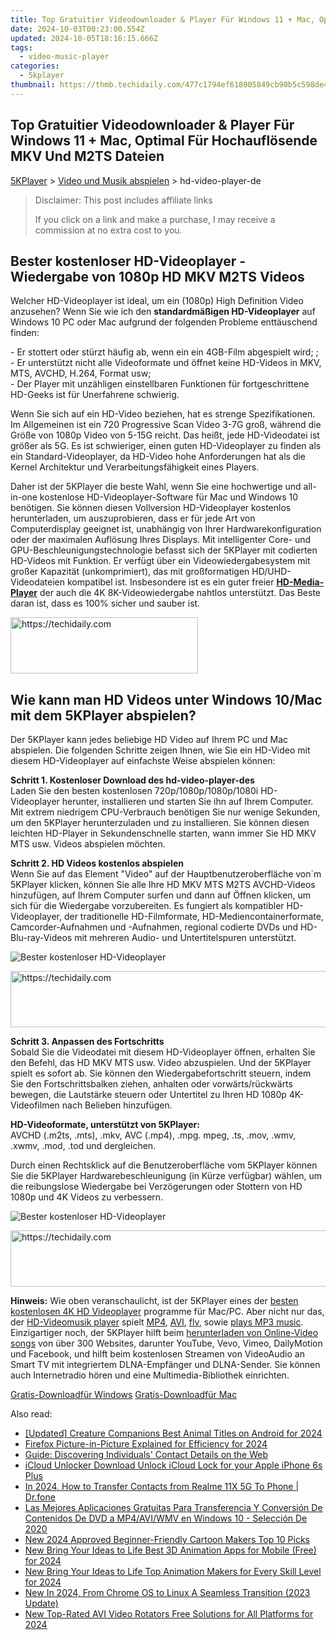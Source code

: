 ```yaml
---
title: Top Gratuitier Videodownloader & Player Für Windows 11 + Mac, Optimal Für Hochauflösende MKV Und M2TS Dateien
date: 2024-10-03T00:23:00.554Z
updated: 2024-10-05T18:16:15.666Z
tags:
  - video-music-player
categories:
  - 5kplayer
thumbnail: https://thmb.techidaily.com/477c1794ef618005849cb90b5c598de4a419e5c1f80c7ae4dc1f76086ad70935.jpg
---
```


## Top Gratuitier Videodownloader & Player Für Windows 11 + Mac, Optimal Für Hochauflösende MKV Und M2TS Dateien

[5KPlayer](https://tools.techidaily.com/5kplayer/products/) \> [Video und Musik abspielen](https://tools.techidaily.com/5kplayer/video-music-player/) \> hd-video-player-de

>  Disclaimer: This post includes affiliate links
>
>  If you click on a link and make a purchase, I may receive a commission at no extra cost to you.
>

## Bester kostenloser HD-Videoplayer - Wiedergabe von 1080p HD MKV M2TS Videos

Welcher HD-Videoplayer ist ideal, um ein (1080p) High Definition Video anzusehen? Wenn Sie wie ich den **standardmäßigen HD-Videoplayer** auf Windows 10 PC oder Mac aufgrund der folgenden Probleme enttäuschend finden: 

\- Er stottert oder stürzt häufig ab, wenn ein ein 4GB-Film abgespielt wird; ;  
 \- Er unterstützt nicht alle Videoformate und öffnet keine HD-Videos in MKV, MTS, AVCHD, H.264, Format usw;  
 \- Der Player mit unzähligen einstellbaren Funktionen für fortgeschrittene HD-Geeks ist für Unerfahrene schwierig.

Wenn Sie sich auf ein HD-Video beziehen, hat es strenge Spezifikationen. Im Allgemeinen ist ein 720 Progressive Scan Video 3-7G groß, während die Größe von 1080p Video von 5-15G reicht. Das heißt, jede HD-Videodatei ist größer als 5G. Es ist schwieriger, einen guten HD-Videoplayer zu finden als ein Standard-Videoplayer, da HD-Video hohe Anforderungen hat als die Kernel Architektur und Verarbeitungsfähigkeit eines Players.

Daher ist der 5KPlayer die beste Wahl, wenn Sie eine hochwertige und all-in-one kostenlose HD-Videoplayer-Software für Mac und Windows 10 benötigen. Sie können diesen Vollversion HD-Videoplayer kostenlos herunterladen, um auszuprobieren, dass er für jede Art von Computerdisplay geeignet ist, unabhängig von Ihrer Hardwarekonfiguration oder der maximalen Auflösung Ihres Displays. Mit intelligenter Core- und GPU-Beschleunigungstechnologie befasst sich der 5KPlayer mit codierten HD-Videos mit Funktion. Er verfügt über ein Videowiedergabesystem mit großer Kapazität (unkomprimiert), das mit großformatigen HD/UHD-Videodateien kompatibel ist. Insbesondere ist es ein guter freier [**HD-Media-Player**](https://tools.techidaily.com/5kplayer/video-music-player/) der auch die 4K 8K-Videowiedergabe nahtlos unterstützt. Das Beste daran ist, dass es 100% sicher und sauber ist. 

<!-- affiliate ads begin -->
<a href="https://aligracehair.sjv.io/c/5597632/2016143/19272" target="_top" id="2016143">
  <img src="//a.impactradius-go.com/display-ad/19272-2016143" border="0" alt="https://techidaily.com" width="300" height="90"/>
</a>
<img height="0" width="0" src="https://aligracehair.sjv.io/i/5597632/2016143/19272" style="position:absolute;visibility:hidden;" border="0" />
<!-- affiliate ads end -->

## Wie kann man HD Videos unter Windows 10/Mac mit dem 5KPlayer abspielen?

Der 5KPlayer kann jedes beliebige HD Video auf Ihrem PC und Mac abspielen. Die folgenden Schritte zeigen Ihnen, wie Sie ein HD-Video mit diesem HD-Videoplayer auf einfachste Weise abspielen können: 

**Schritt 1\. Kostenloser Download des hd-video-player-des**   
Laden Sie den besten kostenlosen 720p/1080p/1080p/1080i HD-Videoplayer herunter, installieren und starten Sie ihn auf Ihrem Computer. Mit extrem niedrigem CPU-Verbrauch benötigen Sie nur wenige Sekunden, um den 5KPlayer herunterzuladen und zu installieren. Sie können diesen leichten HD-Player in Sekundenschnelle starten, wann immer Sie HD MKV MTS usw. Videos abspielen möchten. 

**Schritt 2\. HD Videos kostenlos abspielen**   
Wenn Sie auf das Element "Video" auf der Hauptbenutzeroberfläche von´m 5KPlayer klicken, können Sie alle Ihre HD MKV MTS M2TS AVCHD-Videos hinzufügen, auf Ihrem Computer surfen und dann auf Öffnen klicken, um sich für die Wiedergabe vorzubereiten. Es fungiert als kompatibler HD-Videoplayer, der traditionelle HD-Filmformate, HD-Mediencontainerformate, Camcorder-Aufnahmen und -Aufnahmen, regional codierte DVDs und HD-Blu-ray-Videos mit mehreren Audio- und Untertitelspuren unterstützt. 

![Bester kostenloser HD-Videoplayer](https://www.5kplayer.com/video-music-player-de/../video-music-player/img/free-video-player.png) 

<!-- affiliate ads begin -->
<a href="https://imp.i357552.net/c/5597632/1030380/11832" target="_top" id="1030380">
  <img src="//a.impactradius-go.com/display-ad/11832-1030380" border="0" alt="https://techidaily.com" width="720" height="90"/>
</a>
<img height="0" width="0" src="https://imp.i357552.net/i/5597632/1030380/11832" style="position:absolute;visibility:hidden;" border="0" />
<!-- affiliate ads end -->

**Schritt 3\. Anpassen des Fortschritts**   
Sobald Sie die Videodatei mit diesem HD-Videoplayer öffnen, erhalten Sie den Befehl, das HD MKV MTS usw. Video abzuspielen. Und der 5KPlayer spielt es sofort ab. Sie können den Wiedergabefortschritt steuern, indem Sie den Fortschrittsbalken ziehen, anhalten oder vorwärts/rückwärts bewegen, die Lautstärke steuern oder Untertitel zu Ihren HD 1080p 4K-Videofilmen nach Belieben hinzufügen.

**HD-Videoformate, unterstützt von 5KPlayer:**  
AVCHD (.m2ts, .mts), .mkv, AVC (.mp4), .mpg. mpeg, .ts, .mov, .wmv, .xwmv, .mod, .tod und dergleichen.

Durch einen Rechtsklick auf die Benutzeroberfläche vom 5KPlayer können Sie die 5KPlayer Hardwarebeschleunigung (in Kürze verfügbar) wählen, um die reibungslose Wiedergabe bei Verzögerungen oder Stottern von HD 1080p und 4K Videos zu verbessern. 

![Bester kostenloser HD-Videoplayer](https://www.5kplayer.com/video-music-player-de/../video-music-player/img/5kplayer-best-free-hd-video-player.jpg) 

<!-- affiliate ads begin -->
<a href="https://appsumo.8odi.net/c/5597632/2087389/7443" target="_top" id="2087389">
  <img src="//a.impactradius-go.com/display-ad/7443-2087389" border="0" alt="https://techidaily.com" width="728" height="90"/>
</a>
<img height="0" width="0" src="https://appsumo.8odi.net/i/5597632/2087389/7443" style="position:absolute;visibility:hidden;" border="0" />
<!-- affiliate ads end -->

**Hinweis:** Wie oben veranschaulicht, ist der 5KPlayer eines der [besten kostenlosen 4K HD Videoplayer](https://tools.techidaily.com/5kplayer/video-music-player/) programme für Mac/PC. Aber nicht nur das, der [HD-Videomusik player](https://tools.techidaily.com/5kplayer/video-music-player/) spielt [MP4](https://tools.techidaily.com/5kplayer/video-music-player/), [AVI](https://tools.techidaily.com/5kplayer/video-music-player/), [flv](https://tools.techidaily.com/5kplayer/video-music-player/), sowie [plays MP3 music](https://tools.techidaily.com/5kplayer/video-music-player/). Einzigartiger noch, der 5KPlayer hilft beim [herunterladen von Online-Video songs](https://tools.techidaily.com/5kplayer/youtube-download/) von über 300 Websites, darunter YouTube, Vevo, Vimeo, DailyMotion und Facebook, und hilft beim kostenlosen Streamen von VideoAudio an Smart TV mit integriertem DLNA-Empfänger und DLNA-Sender. Sie können auch Internetradio hören und eine Multimedia-Bibliothek einrichten. 

[Gratis-Downloadfür Windows](https://tools.techidaily.com/5kplayer/products/) [Gratis-Downloadfür Mac](https://tools.techidaily.com/5kplayer/products/)

<ins class="adsbygoogle"
     style="display:block"
     data-ad-format="autorelaxed"
     data-ad-client="ca-pub-7571918770474297"
     data-ad-slot="1223367746"></ins>

<ins class="adsbygoogle"
     style="display:block"
     data-ad-client="ca-pub-7571918770474297"
     data-ad-slot="8358498916"
     data-ad-format="auto"
     data-full-width-responsive="true"></ins>

<span class="atpl-alsoreadstyle">Also read:</span>
<div><ul>
<li><a href="https://visual-screen-recording.techidaily.com/updated-creature-companions-best-animal-titles-on-android-for-2024/"><u>[Updated] Creature Companions Best Animal Titles on Android for 2024</u></a></li>
<li><a href="https://some-techniques.techidaily.com/firefox-picture-in-picture-explained-for-efficiency-for-2024/"><u>Firefox Picture-in-Picture Explained for Efficiency for 2024</u></a></li>
<li><a href="https://tech-renaissance.techidaily.com/guide-discovering-individuals-contact-details-on-the-web/"><u>Guide: Discovering Individuals' Contact Details on the Web</u></a></li>
<li><a href="https://activate-lock.techidaily.com/icloud-unlocker-download-unlock-icloud-lock-for-your-apple-iphone-6s-plus-by-drfone-ios/"><u>iCloud Unlocker Download Unlock iCloud Lock for your Apple iPhone 6s Plus</u></a></li>
<li><a href="https://android-transfer.techidaily.com/in-2024-how-to-transfer-contacts-from-realme-11x-5g-to-phone-drfone-by-drfone-transfer-from-android-transfer-from-android/"><u>In 2024, How to Transfer Contacts from Realme 11X 5G To Phone | Dr.fone</u></a></li>
<li><a href="https://discover-docs.techidaily.com/las-mejores-aplicaciones-gratuitas-para-transferencia-y-conversion-de-contenidos-de-dvd-a-mp4aviwmv-en-windows-10-seleccion-de-2020/"><u>Las Mejores Aplicaciones Gratuitas Para Transferencia Y Conversión De Contenidos De DVD a MP4/AVI/WMV en Windows 10 - Selección De 2020</u></a></li>
<li><a href="https://video-ai-editor.techidaily.com/new-2024-approved-beginner-friendly-cartoon-makers-top-10-picks/"><u>New 2024 Approved Beginner-Friendly Cartoon Makers Top 10 Picks</u></a></li>
<li><a href="https://video-ai-editor.techidaily.com/new-bring-your-ideas-to-life-best-3d-animation-apps-for-mobile-free-for-2024/"><u>New Bring Your Ideas to Life Best 3D Animation Apps for Mobile (Free) for 2024</u></a></li>
<li><a href="https://video-ai-editor.techidaily.com/new-bring-your-ideas-to-life-top-animation-makers-for-every-skill-level-for-2024/"><u>New Bring Your Ideas to Life Top Animation Makers for Every Skill Level for 2024</u></a></li>
<li><a href="https://video-ai-editor.techidaily.com/new-in-2024-from-chrome-os-to-linux-a-seamless-transition-2023-update/"><u>New In 2024, From Chrome OS to Linux A Seamless Transition (2023 Update)</u></a></li>
<li><a href="https://video-ai-editor.techidaily.com/new-top-rated-avi-video-rotators-free-solutions-for-all-platforms-for-2024/"><u>New Top-Rated AVI Video Rotators Free Solutions for All Platforms for 2024</u></a></li>
</ul></div>


